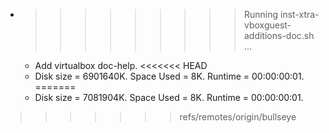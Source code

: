* >>>>>>>>> Running inst-xtra-vboxguest-additions-doc.sh ...
  * Add virtualbox doc-help.
<<<<<<< HEAD
  * Disk size = 6901640K. Space Used = 8K. Runtime = 00:00:00:01.
=======
  * Disk size = 7081904K. Space Used = 8K. Runtime = 00:00:00:01.
>>>>>>> refs/remotes/origin/bullseye
